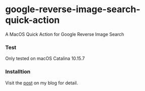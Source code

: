 # google-reverse-image-search-quick-action
A MacOS Quick Action for Google Reverse Image Search

### Test

Only tested on macOS Catalina 10.15.7

### Installtion

Visit the [post](https://blog.oblitorum.me/posts/macos-google-reverse-image-search/) on my blog for detail.

